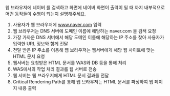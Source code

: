 웹 브라우저에 네이버 를 검색하고 화면에 네이버 화면이 출력이 될 때 까지 내부적으로 어떤 동작들이 수행이 되는지 설명해주세요.
1. 사용자가 웹 브라우저에 www.naver.com 입력
2. 웹 브라우저는 DNS 서버에 도메인 이름에 해당하는 naver.com 을 검색 요청
3. 가장 가까운 DNS 서버에서 해당 도메인 이름에 해당하는 IP 주소를 찾아 사용자가 입력한 URL 정보와 함께 전달
4. 전달 받은 IP 주소를 이용해 웹 브라우저는 웹서버에게 해당 웹 사이트에 맞는 HTML 문서 요청
5. 웹서버는 요청받은 HTML 문서를 WAS와 DB 등을 통해 처리
6. WAS에서의 작업 처리 결과를 웹 서버로 전송
7. 웹 서버는 웹 브라우저에게 HTML 문서 결과를 전달
8. Critical Rendering Path를 통해 웹 브라우저는 HTML 문서를 파싱하여 웹 페이지 내용 출력
